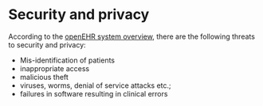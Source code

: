 # Security and privacy

According to the [openEHR system overview](https://specifications.openehr.org/releases/BASE/1.2.0/architecture_overview.html#_threats_to_security_and_privacy), there are the following threats to security and privacy:

- Mis-identification of patients
- inappropriate access
- malicious theft
- viruses, worms, denial of service attacks etc.;
- failures in software resulting in clinical errors

